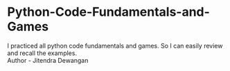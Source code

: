 # Python-Code-Fundamentals-and-Games
I practiced all python code fundamentals and games. So I can easily review and recall the examples. 
<br>
Author - Jitendra Dewangan
